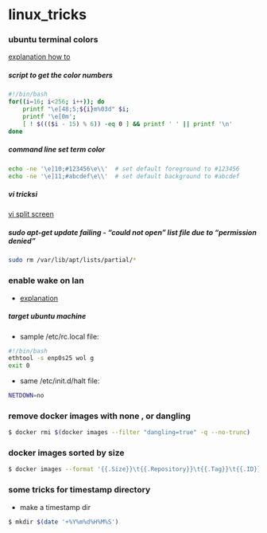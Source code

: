 # linux_tricks

### ubuntu terminal colors
[explanation how to](https://askubuntu.com/questions/558280/changing-colour-of-text-and-background-of-terminal)</br>


##### script to get the color numbers
```bash
#!/bin/bash
for((i=16; i<256; i++)); do
    printf "\e[48;5;${i}m%03d" $i;
    printf '\e[0m';
    [ ! $((($i - 15) % 6)) -eq 0 ] && printf ' ' || printf '\n'
done
```

##### command line set term color
```bash
echo -ne '\e]10;#123456\e\\'  # set default foreground to #123456
echo -ne '\e]11;#abcdef\e\\'  # set default background to #abcdef
```

##### vi tricksi</br>

[vi split screen](http://www.microshell.com/programming/quick-tips/split-screen-in-vi/)

##### sudo apt-get update failing - “could not open” list file due to “permission denied”</br>
```bash
sudo rm /var/lib/apt/lists/partial/*
```

### enable wake on lan
* [explanation](http://ubuntuguide.net/remotely-turn-on-ubuntu-from-lan)

##### target ubuntu machine
* sample /etc/rc.local file:
```bash
#!/bin/bash
ethtool -s enp0s25 wol g
exit 0
```
* same /etc/init.d/halt file:
```bash
NETDOWN=no
```

### remove docker images with none , or dangling
 ```bash
$ docker rmi $(docker images --filter "dangling=true" -q --no-trunc)
```
### docker images sorted by size
```bash
$ docker images --format '{{.Size}}\t{{.Repository}}\t{{.Tag}}\t{{.ID}}' | sed 's/ //' | sort -h -r
```

### some tricks for timestamp directory
* make a timestamp dir
```bash
$ mkdir $(date '+%Y%m%d%H%M%S')
```